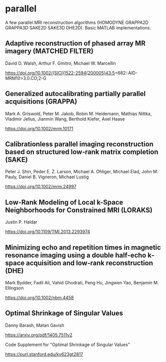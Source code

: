 # parallel
A few parallel MRI reconstruction algorithms (HOMODYNE GRAPPA2D GRAPPA3D SAKE2D SAKE3D DHE2D). Basic MATLAB implementations.

## Adaptive reconstruction of phased array MR imagery (MATCHED FILTER)

David O. Walsh, Arthur F. Gmitro, Michael W. Marcellin

https://doi.org/10.1002/(SICI)1522-2594(200005)43:5<682::AID-MRM10>3.0.CO;2-G

## Generalized autocalibrating partially parallel acquisitions (GRAPPA)

Mark A. Griswold, Peter M. Jakob, Robin M. Heidemann, Mathias Nittka, Vladimir Jellus, Jianmin Wang, Berthold Kiefer, Axel Haase

https://doi.org/10.1002/mrm.10171


## Calibrationless parallel imaging reconstruction based on structured low‐rank matrix completion (SAKE)

Peter J. Shin, Peder E. Z. Larson, Michael A. Ohliger, Michael Elad, John M. Pauly, Daniel B. Vigneron, Michael Lustig

https://doi.org/10.1002/mrm.24997


## Low-Rank Modeling of Local k-Space Neighborhoods for Constrained MRI (LORAKS) 

Justin P. Haldar

https://doi.org/10.1109/TMI.2013.2293974


## Minimizing echo and repetition times in magnetic resonance imaging using a double half‐echo k‐space acquisition and low‐rank reconstruction (DHE)

Mark Bydder, Fadil Ali, Vahid Ghodrati, Peng Hu, Jingwen Yao, Benjamin M. Ellingson

https://doi.org/10.1002/nbm.4458


## Optimal Shrinkage of Singular Values

Danny Barash, Matan Gavish

https://arxiv.org/pdf/1405.7511v2 

Code Supplement for "Optimal Shrinkage of Singular Values"

https://purl.stanford.edu/kv623gt2817
